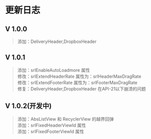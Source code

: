 # 更新日志

## V 1.0.0
>添加：DeliveryHeader,DropboxHeader  

## V 1.0.1
>添加：srlEnableAutoLoadmore 属性  
>修改：srlExtendHeaderRate 属性为：srlHeaderMaxDragRate  
>修改：srlExtendFooterRate 属性为：srlFooterMaxDragRate  
>修复：DeliveryHeader,DropboxHeader 在API-21以下崩溃的问题  

## V 1.0.2(开发中)
>添加：AbsListView 和 RecyclerView 的越界回弹  
>添加：srlFixedHeaderViewId 属性  
>添加：srlFixedFooterViewId 属性   
